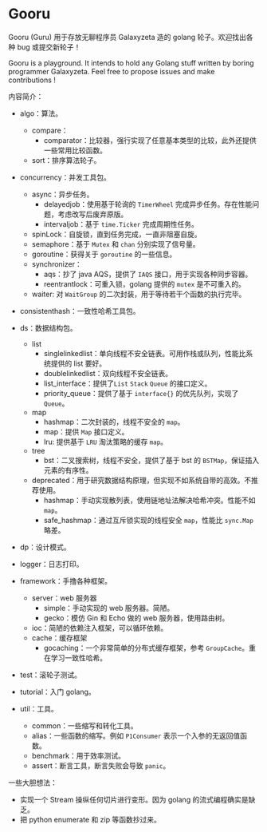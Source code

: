 # Gooru

Gooru (Guru) 用于存放无聊程序员 Galaxyzeta 造的 golang 轮子。欢迎找出各种 bug 或提交新轮子！

Gooru is a playground. It intends to hold any Golang stuff written by boring programmer Galaxyzeta. Feel free to propose issues and make contributions !

内容简介：
- algo：算法。
	- compare：
		- comparator：比较器，强行实现了任意基本类型的比较，此外还提供一些常用比较函数。
	- sort：排序算法轮子。
- concurrency：并发工具包。
	- async：异步任务。
		- delayedjob：使用基于轮询的 `TimerWheel` 完成异步任务。存在性能问题，考虑改写后废弃原版。
		- intervaljob：基于 `time.Ticker` 完成周期性任务。
	- spinLock：自旋锁，直到任务完成，一直非阻塞自旋。
	- semaphore：基于 `Mutex` 和 `chan` 分别实现了信号量。
	- goroutine：获得关于 `goroutine` 的一些信息。
	- synchronizer：
		- aqs：抄了 java AQS，提供了 `IAQS` 接口，用于实现各种同步容器。
		- reentrantlock：可重入锁，golang 提供的 `mutex` 是不可重入的。
	- waiter: 对 `WaitGroup` 的二次封装，用于等待若干个函数的执行完毕。
- consistenthash：一致性哈希工具包。
- ds：数据结构包。
	- list
		- singlelinkedlist：单向线程不安全链表。可用作栈或队列，性能比系统提供的 list 要好。
		- doublelinkedlist：双向线程不安全链表。
		- list_interface：提供了`List` `Stack` `Queue` 的接口定义。
		- priority_queue：提供了基于 `interface{}` 的优先队列，实现了 `Queue`。
	- map
		- hashmap：二次封装的，线程不安全的 `map`。
		- map：提供 `Map` 接口定义。
		- lru: 提供基于 `LRU` 淘汰策略的缓存 `map`。
	- tree
		- bst：二叉搜索树，线程不安全，提供了基于 bst 的 `BSTMap`，保证插入元素的有序性。
	- deprecated：用于研究数据结构原理，但实现不如系统自带的高效。不推荐使用。
		- hashmap：手动实现散列表，使用链地址法解决哈希冲突。性能不如 `map`。
		- safe_hashmap：通过互斥锁实现的线程安全 `map`，性能比 `sync.Map` 略差。
- dp：设计模式。

- logger：日志打印。
- framework：手撸各种框架。
	- server：web 服务器
		- simple：手动实现的 web 服务器。简陋。
		- gecko：模仿 Gin 和 Echo 做的 web 服务器，使用路由树。
	- ioc：简陋的依赖注入框架，可以循环依赖。
	- cache：缓存框架
    	- gocaching：一个非常简单的分布式缓存框架，参考 `GroupCache`。重在学习一致性哈希。
- test：滚轮子测试。
- tutorial：入门 golang。
- util：工具。
	- common：一些缩写和转化工具。
	- alias：一些函数的缩写。例如 `P1Consumer` 表示一个入参的无返回值函数。
	- benchmark：用于效率测试。
	- assert：断言工具，断言失败会导致 `panic`。

一些大胆想法：
- 实现一个 Stream 操纵任何切片进行变形。因为 golang 的流式编程确实是缺乏。
- 把 python enumerate 和 zip 等函数抄过来。